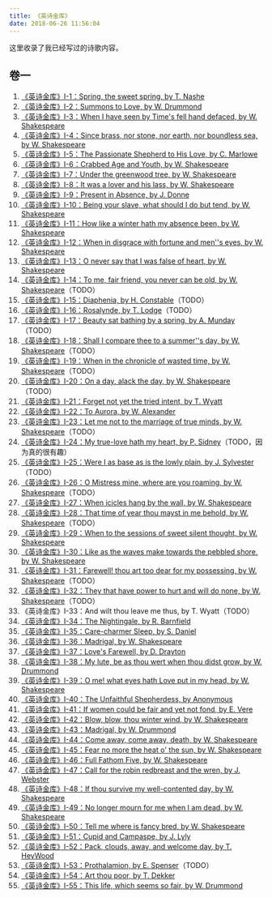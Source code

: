 ```yaml
---
title: 《英诗金库》
date: 2018-06-26 11:56:04
---
```


这里收录了我已经写过的诗歌内容。

## 卷一

1. [《英诗金库》I-1：Spring, the sweet spring, by T. Nashe](/post/spring-the-sweet-spring-by-t-nashe)
2. [《英诗金库》I-2：Summons to Love, by W. Drummond](/post/summons-to-love-by-w-drummond)
3. [《英诗金库》I-3：When I have seen by Time's fell hand defaced, by W. Shakespeare](/post/when-i-have-seen-by-time-s-fell-hand-defaced-by-w-shakespeare)
4. [《英诗金库》I-4：Since brass, nor stone, nor earth, nor boundless sea, by W. Shakespeare](/post/since-brass-nor-stone-nor-earth-nor-boundless-sea-by-w-shakespeare)
5. [《英诗金库》I-5：The Passionate Shepherd to His Love, by C. Marlowe](/post/the-passionate-shepherd-to-his-love-by-c-marlowe)
6. [《英诗金库》I-6：Crabbed Age and Youth, by W. Shakespeare](/post/crabbed-age-and-youth-by-w-shakespeare)
7. [《英诗金库》I-7：Under the greenwood tree, by W. Shakespeare](/post/under-the-greenwood-tree-by-w-shakespeare)
8. [《英诗金库》I-8：It was a lover and his lass, by W. Shakespeare](/post/it-was-a-lover-and-his-lass-by-w-shakespeare)
9. [《英诗金库》I-9：Present in Absence, by J. Donne](/post/present-in-absence-by-j-donne)
10. [《英诗金库》I-10：Being your slave, what should I do but tend, by W. Shakespeare](/post/being-your-slave-what-should-i-do-but-tend-by-w-shakespeare)
11. [《英诗金库》I-11：How like a winter hath my absence been, by W. Shakespeare](/post/how-like-a-winter-hath-my-absence-been-by-w-shakespeare)
12. [《英诗金库》I-12：When in disgrace with fortune and men''s eyes, by W. Shakespeare](/post/when-in-disgrace-with-fortune-and-men-s-eyes-by-w-shakespeare)
13. [《英诗金库》I-13：O never say that I was false of heart, by W. Shakespeare](/post/o-never-say-that-i-was-false-of-heart-by-w-shakespeare)
14. [《英诗金库》I-14：To me, fair friend, you never can be old, by W. Shakespeare](/post/to-me-fair-friend-you-never-can-be-old-b-w-shakespeare)（TODO）
15. [《英诗金库》I-15：Diaphenia, by H. Constable](/post/diaphenia-by-h-constable)（TODO）
16. [《英诗金库》I-16：Rosalynde, by T. Lodge](/post/rosalynde-by-t-lodge)（TODO）
17. [《英诗金库》I-17：Beauty sat bathing by a spring, by A. Munday](/post/beauty-sat-bathing-by-a-spring-by-a-munday)（TODO）
18. [《英诗金库》I-18：Shall I compare thee to a summer''s day, by W. Shakespeare](/post/shall-i-compare-thee-to-a-summer-s-day-by-w-shakespeare)（TODO）
19. [《英诗金库》I-19：When in the chronicle of wasted time, by W. Shakespeare](/post/when-in-the-chronicle-of-wasted-time-by-w-shakespeare)（TODO）
20. [《英诗金库》I-20：On a day, alack the day, by W. Shakespeare](/post/on-a-day-alack-the-day-by-w-shakespeare)（TODO）
21. [《英诗金库》I-21：Forget not yet the tried intent, by T. Wyatt](/post/forget-not-yet-the-tried-intent-by-t-wyatt)
22. [《英诗金库》I-22：To Aurora, by W. Alexander](/post/to-aurora-by-w-alexander)
23. [《英诗金库》I-23：Let me not to the marriage of true minds, by W. Shakespeare](/post/let-me-not-to-the-marriage-of-true-minds-by-w-shakespeare)（TODO）
24. [《英诗金库》I-24：My true-love hath my heart, by P. Sidney](/post/my-true-love-hath-my-heart-by-p-sidney)（TODO，因为真的很有趣）
25. [《英诗金库》I-25：Were I as base as is the lowly plain, by J. Sylvester](/post/were-i-as-base-as-is-the-lowly-plain-by-j-sylvester)（TODO）
26. [《英诗金库》I-26：O Mistress mine, where are you roaming, by W. Shakespeare](/post/o-mistress-mine-where-are-you-roaming-by-w-shakespeare)（TODO）
27. [《英诗金库》I-27：When icicles hang by the wall, by W. Shakespeare](/post/when-icicles-hang-by-the-wall-by-w-shakespeare)
28. [《英诗金库》I-28：That time of year thou mayst in me behold, by W. Shakespeare](/post/that-time-of-year-thou-mayst-in-me-behold-by-w-shakespeare)（TODO）
29. [《英诗金库》I-29：When to the sessions of sweet silent thought, by W. Shakespeare](/post/when-to-the-sessions-of-sweet-silent-thought-by-w-shakespeare)
30. [《英诗金库》I-30：Like as the waves make towards the pebbled shore, by W. Shakespeare](/post/like-as-the-waves-make-towards-the-pebbled-shore-by-w-shakespeare)
31. [《英诗金库》I-31：Farewell! thou art too dear for my possessing, by W. Shakespeare](/post/farewell-thou-art-too-dear-for-my-possessing-by-w-shakespeare)（TODO）
32. [《英诗金库》I-32：They that have power to hurt and will do none, by W. Shakespeare](/post/they-that-have-power-to-hurt-and-will-do-none-by-w-shakespeare)（TODO）
33. 《英诗金库》I-33：And wilt thou leave me thus, by T. Wyatt（TODO）
34. [《英诗金库》I-34：The Nightingale, by R. Barnfield](/post/the-nightingale-by-r-barnfield)
35. [《英诗金库》I-35：Care-charmer Sleep, by S. Daniel](/post/care-charmer-sleep-by-s-daniel)
36. [《英诗金库》I-36：Madrigal, by W. Shakespeare](/post/madrigal-by-w-shakespeare)
37. [《英诗金库》I-37：Love's Farewell, by D. Drayton](/post/love-s-farewell-by-d-drayton)
38. [《英诗金库》I-38：My lute, be as thou wert when thou didst grow, by W. Drummond](/post/my-lute-be-as-thou-wert-when-thou-didst-grow-by-w-drummond)
39. [《英诗金库》I-39：O me! what eyes hath Love put in my head, by W. Shakespeare](/post/o-me-what-eyes-hath-love-put-in-my-head-by-w-shakespeare)
40. [《英诗金库》I-40：The Unfaithful Shepherdess, by Anonymous](/post/the-unfaithful-shepherdess-by-anonymous)
41. [《英诗金库》I-41：If women could be fair and yet not fond, by E. Vere](/post/if-women-could-be-fair-and-yet-not-fond-by-e-vere)
42. [《英诗金库》I-42：Blow, blow, thou winter wind, by W. Shakespeare](/post/blow-blow-thou-winter-wind-by-w-shakespeare)
43. [《英诗金库》I-43：Madrigal, by W. Drummond](/post/madrigal-by-w-drummond)
44. [《英诗金库》I-44：Come away, come away, death, by W. Shakespeare](/post/come-away-come-away-death-by-w-shakespeare)
45. [《英诗金库》I-45：Fear no more the heat o' the sun, by W. Shakespeare](/post/fear-no-more-the-heat-o-the-sun-by-w-shakespeare)
46. [《英诗金库》I-46：Full Fathom Five, by W. Shakespeare](/post/full-fathom-five-by-w-shakespeare)
47. [《英诗金库》I-47：Call for the robin redbreast and the wren, by J. Webster](/post/call-for-the-robin-redbreast-and-the-wren-by-j-webster)
48. [《英诗金库》I-48：If thou survive my well-contented day, by W. Shakespeare](/post/if-thou-survive-my-well-contented-day-by-w-shakespeare)
49. [《英诗金库》I-49：No longer mourn for me when I am dead, by W. Shakespeare](/post/no-longer-mourn-for-me-when-i-am-dead-by-w-shakespeare)
50. [《英诗金库》I-50：Tell me where is fancy bred, by W. Shakespeare](/post/tell-me-where-is-fancy-bred-by-w-shakespeare)
51. [《英诗金库》I-51：Cupid and Campaspe, by J. Lyly](/post/cupid-and-campaspe-by-j-lyly)
52. [《英诗金库》I-52：Pack, clouds, away, and welcome day, by T. HeyWood](/post/pack-clouds-away-and-welcome-day-by-t-heyWood)
53. [《英诗金库》I-53：Prothalamion, by E. Spenser](/post/prothalamion-by-e-spenser)（TODO）
54. [《英诗金库》I-54：Art thou poor, by T. Dekker](/post/art-thou-poor-by-t-dekker)
55. [《英诗金库》I-55：This life, which seems so fair, by W. Drummond](/post/this-life-which-seems-so-fair-by-w-drummond)
